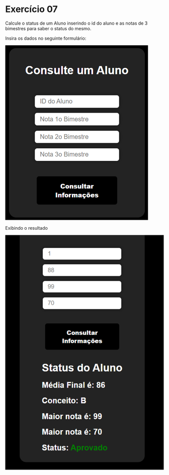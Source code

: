 # Exercício 07
Calcule o status de um Aluno inserindo o id do aluno e as notas de 3 bimestres para saber o status do mesmo.

Insira os dados no seguinte formulário:

<img src="./img/front-end.png" alt="formulário">

Exibindo o resultado

<img src="./img/front-end-res.png" alt="resposta do formulário">
